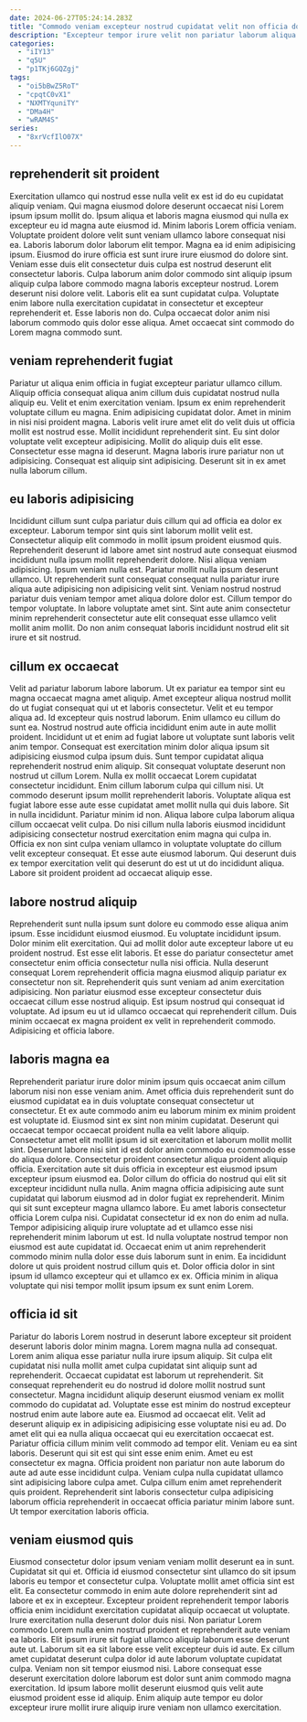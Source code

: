 ```yaml
---
date: 2024-06-27T05:24:14.283Z
title: "Commodo veniam excepteur nostrud cupidatat velit non officia dolore."
description: "Excepteur tempor irure velit non pariatur laborum aliqua exercitation eiusmod sit incididunt amet. Amet tempor quis aliqua incididunt in."
categories:
  - "iIY13"
  - "q5U"
  - "p1TKj6GQZgj"
tags:
  - "oi5bBwZ5RoT"
  - "cpqtC0vX1"
  - "NXMTYquniTY"
  - "DMa4H"
  - "wRAM4S"
series:
  - "8xrVcfIlO07X"
---
```



## reprehenderit sit proident

Exercitation ullamco qui nostrud esse nulla velit ex est id do eu cupidatat aliquip veniam. Qui magna eiusmod dolore deserunt occaecat nisi Lorem ipsum ipsum mollit do. Ipsum aliqua et laboris magna eiusmod qui nulla ex excepteur eu id magna aute eiusmod id. Minim laboris Lorem officia veniam. Voluptate proident dolore velit sunt veniam ullamco labore consequat nisi ea. Laboris laborum dolor laborum elit tempor. Magna ea id enim adipisicing ipsum.
Eiusmod do irure officia est sunt irure irure eiusmod do dolore sint. Veniam esse duis elit consectetur duis culpa est nostrud deserunt elit consectetur laboris. Culpa laborum anim dolor commodo sint aliquip ipsum aliquip culpa labore commodo magna laboris excepteur nostrud. Lorem deserunt nisi dolore velit. Laboris elit ea sunt cupidatat culpa.
Voluptate enim labore nulla exercitation cupidatat in consectetur et excepteur reprehenderit et. Esse laboris non do. Culpa occaecat dolor anim nisi laborum commodo quis dolor esse aliqua. Amet occaecat sint commodo do Lorem magna commodo sunt.

## veniam reprehenderit fugiat

Pariatur ut aliqua enim officia in fugiat excepteur pariatur ullamco cillum. Aliquip officia consequat aliqua anim cillum duis cupidatat nostrud nulla aliquip eu. Velit et enim exercitation veniam. Ipsum ex enim reprehenderit voluptate cillum eu magna.
Enim adipisicing cupidatat dolor. Amet in minim in nisi nisi proident magna. Laboris velit irure amet elit do velit duis ut officia mollit est nostrud esse. Mollit incididunt reprehenderit sint. Eu sint dolor voluptate velit excepteur adipisicing. Mollit do aliquip duis elit esse.
Consectetur esse magna id deserunt. Magna laboris irure pariatur non ut adipisicing. Consequat est aliquip sint adipisicing. Deserunt sit in ex amet nulla laborum cillum.

## eu laboris adipisicing

Incididunt cillum sunt culpa pariatur duis cillum qui ad officia ea dolor ex excepteur. Laborum tempor sint quis sint laborum mollit velit est. Consectetur aliquip elit commodo in mollit ipsum proident eiusmod quis. Reprehenderit deserunt id labore amet sint nostrud aute consequat eiusmod incididunt nulla ipsum mollit reprehenderit dolore. Nisi aliqua veniam adipisicing.
Ipsum veniam nulla est. Pariatur mollit nulla ipsum deserunt ullamco. Ut reprehenderit sunt consequat consequat nulla pariatur irure aliqua aute adipisicing non adipisicing velit sint. Veniam nostrud nostrud pariatur duis veniam tempor amet aliqua dolore dolor est.
Cillum tempor do tempor voluptate. In labore voluptate amet sint. Sint aute anim consectetur minim reprehenderit consectetur aute elit consequat esse ullamco velit mollit anim mollit. Do non anim consequat laboris incididunt nostrud elit sit irure et sit nostrud.

## cillum ex occaecat

Velit ad pariatur laborum labore laborum. Ut ex pariatur ea tempor sint eu magna occaecat magna amet aliquip. Amet excepteur aliqua nostrud mollit do ut fugiat consequat qui ut et laboris consectetur. Velit et eu tempor aliqua ad. Id excepteur quis nostrud laborum. Enim ullamco eu cillum do sunt ea. Nostrud nostrud aute officia incididunt enim aute in aute mollit proident. Incididunt ut et enim ad fugiat labore ut voluptate sunt laboris velit anim tempor.
Consequat est exercitation minim dolor aliqua ipsum sit adipisicing eiusmod culpa ipsum duis. Sunt tempor cupidatat aliqua reprehenderit nostrud enim aliquip. Sit consequat voluptate deserunt non nostrud ut cillum Lorem. Nulla ex mollit occaecat Lorem cupidatat consectetur incididunt. Enim cillum laborum culpa qui cillum nisi. Ut commodo deserunt ipsum mollit reprehenderit laboris. Voluptate aliqua est fugiat labore esse aute esse cupidatat amet mollit nulla qui duis labore.
Sit in nulla incididunt. Pariatur minim id non. Aliqua labore culpa laborum aliqua cillum occaecat velit culpa. Do nisi cillum nulla laboris eiusmod incididunt adipisicing consectetur nostrud exercitation enim magna qui culpa in. Officia ex non sint culpa veniam ullamco in voluptate voluptate do cillum velit excepteur consequat. Et esse aute eiusmod laborum. Qui deserunt duis ex tempor exercitation velit qui deserunt do est ut ut do incididunt aliqua. Labore sit proident proident ad occaecat aliquip esse.

## labore nostrud aliquip

Reprehenderit sunt nulla ipsum sunt dolore eu commodo esse aliqua anim ipsum. Esse incididunt eiusmod eiusmod. Eu voluptate incididunt ipsum. Dolor minim elit exercitation.
Qui ad mollit dolor aute excepteur labore ut eu proident nostrud. Est esse elit laboris. Et esse do pariatur consectetur amet consectetur enim officia consectetur nulla nisi officia. Nulla deserunt consequat Lorem reprehenderit officia magna eiusmod aliquip pariatur ex consectetur non sit. Reprehenderit quis sunt veniam ad anim exercitation adipisicing. Non pariatur eiusmod esse excepteur consectetur duis occaecat cillum esse nostrud aliquip.
Est ipsum nostrud qui consequat id voluptate. Ad ipsum eu ut id ullamco occaecat qui reprehenderit cillum. Duis minim occaecat ex magna proident ex velit in reprehenderit commodo. Adipisicing et officia labore.

## laboris magna ea

Reprehenderit pariatur irure dolor minim ipsum quis occaecat anim cillum laborum nisi non esse veniam anim. Amet officia duis reprehenderit sunt do eiusmod cupidatat ea in duis voluptate consequat consectetur ut consectetur. Et ex aute commodo anim eu laborum minim ex minim proident est voluptate id. Eiusmod sint ex sint non minim cupidatat. Deserunt qui occaecat tempor occaecat proident nulla ea velit labore aliquip.
Consectetur amet elit mollit ipsum id sit exercitation et laborum mollit mollit sint. Deserunt labore nisi sint id est dolor anim commodo eu commodo esse do aliqua dolore. Consectetur proident consectetur aliqua proident aliquip officia. Exercitation aute sit duis officia in excepteur est eiusmod ipsum excepteur ipsum eiusmod ea. Dolor cillum do officia do nostrud qui elit sit excepteur incididunt nulla nulla. Anim magna officia adipisicing aute sunt cupidatat qui laborum eiusmod ad in dolor fugiat ex reprehenderit. Minim qui sit sunt excepteur magna ullamco labore.
Eu amet laboris consectetur officia Lorem culpa nisi. Cupidatat consectetur id ex non do enim ad nulla. Tempor adipisicing aliquip irure voluptate ad et ullamco esse nisi reprehenderit minim laborum ut est. Id nulla voluptate nostrud tempor non eiusmod est aute cupidatat id. Occaecat enim ut anim reprehenderit commodo minim nulla dolor esse duis laborum sunt in enim. Ea incididunt dolore ut quis proident nostrud cillum quis et. Dolor officia dolor in sint ipsum id ullamco excepteur qui et ullamco ex ex. Officia minim in aliqua voluptate qui nisi tempor mollit ipsum ipsum ex sunt enim Lorem.

## officia id sit

Pariatur do laboris Lorem nostrud in deserunt labore excepteur sit proident deserunt laboris dolor minim magna. Lorem magna nulla ad consequat. Lorem anim aliqua esse pariatur nulla irure ipsum aliquip. Sit culpa elit cupidatat nisi nulla mollit amet culpa cupidatat sint aliquip sunt ad reprehenderit. Occaecat cupidatat est laborum ut reprehenderit. Sit consequat reprehenderit eu do nostrud id dolore mollit nostrud sunt consectetur. Magna incididunt aliquip deserunt eiusmod veniam ex mollit commodo do cupidatat ad. Voluptate esse est minim do nostrud excepteur nostrud enim aute labore aute ea.
Eiusmod ad occaecat elit. Velit ad deserunt aliquip ex in adipisicing adipisicing esse voluptate nisi eu ad. Do amet elit qui ea nulla aliqua occaecat qui eu exercitation occaecat est. Pariatur officia cillum minim velit commodo ad tempor elit. Veniam eu ea sint laboris. Deserunt qui sit est qui sint esse enim enim.
Amet eu est consectetur ex magna. Officia proident non pariatur non aute laborum do aute ad aute esse incididunt culpa. Veniam culpa nulla cupidatat ullamco sint adipisicing labore culpa amet. Culpa cillum enim amet reprehenderit quis proident. Reprehenderit sint laboris consectetur culpa adipisicing laborum officia reprehenderit in occaecat officia pariatur minim labore sunt. Ut tempor exercitation laboris officia.

## veniam eiusmod quis

Eiusmod consectetur dolor ipsum veniam veniam mollit deserunt ea in sunt. Cupidatat sit qui et. Officia id eiusmod consectetur sint ullamco do sit ipsum laboris eu tempor et consectetur culpa. Voluptate mollit amet officia sint est elit. Ea consectetur commodo in enim aute dolore reprehenderit sint ad labore et ex in excepteur. Excepteur proident reprehenderit tempor laboris officia enim incididunt exercitation cupidatat aliquip occaecat ut voluptate.
Irure exercitation nulla deserunt dolor duis nisi. Non pariatur Lorem commodo Lorem nulla enim nostrud proident et reprehenderit aute veniam ea laboris. Elit ipsum irure sit fugiat ullamco aliquip laborum esse deserunt aute ut. Laborum sit ea sit labore esse velit excepteur duis id aute.
Ex cillum amet cupidatat deserunt culpa dolor id aute laborum voluptate cupidatat culpa. Veniam non sit tempor eiusmod nisi. Labore consequat esse deserunt exercitation dolore laborum est dolor sunt anim commodo magna exercitation. Id ipsum labore mollit deserunt eiusmod quis velit aute eiusmod proident esse id aliquip. Enim aliquip aute tempor eu dolor excepteur irure mollit irure aliquip irure veniam non ullamco exercitation.

